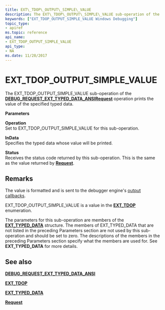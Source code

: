 ```yaml
---
title: EXT\_TDOP\_OUTPUT\_SIMPLE\_VALUE
description: The EXT\_TDOP\_OUTPUT\_SIMPLE\_VALUE sub-operation of the DEBUG\_REQUEST\_EXT\_TYPED\_DATA\_ANSI Request operation prints the value of the specified typed data.
keywords: ["EXT_TDOP_OUTPUT_SIMPLE_VALUE Windows Debugging"]
topic_type:
- apiref
ms.topic: reference
api_name:
- EXT_TDOP_OUTPUT_SIMPLE_VALUE
api_type:
- NA
ms.date: 11/28/2017
---
```


# EXT\_TDOP\_OUTPUT\_SIMPLE\_VALUE


The EXT\_TDOP\_OUTPUT\_SIMPLE\_VALUE sub-operation of the [**DEBUG\_REQUEST\_EXT\_TYPED\_DATA\_ANSI**](debug-request-ext-typed-data-ansi.md)[**Request**](request.md) operation prints the value of the specified typed data.

**Parameters**

<span id="Operation"></span><span id="operation"></span><span id="OPERATION"></span>**Operation**  
Set to EXT\_TDOP\_OUTPUT\_SIMPLE\_VALUE for this sub-operation.

<span id="InData"></span><span id="indata"></span><span id="INDATA"></span>**InData**  
Specifies the typed data whose value will be printed.

<span id="Status"></span><span id="status"></span><span id="STATUS"></span>**Status**  
Receives the status code returned by this sub-operation. This is the same as the value returned by [**Request**](request.md).

## Remarks

The value is formatted and is sent to the debugger engine's [output callbacks](./using-input-and-output.md#output-callbacks).

EXT\_TDOP\_OUTPUT\_SIMPLE\_VALUE is a value in the [**EXT\_TDOP**](/windows-hardware/drivers/ddi/wdbgexts/ne-wdbgexts-_ext_tdop) enumeration.

The parameters for this sub-operation are members of the [**EXT\_TYPED\_DATA**](/windows-hardware/drivers/ddi/wdbgexts/ns-wdbgexts-_ext_typed_data) structure. The members of EXT\_TYPED\_DATA that are not listed in the preceding Parameters section are not used by this sub-operation and should be set to zero. The descriptions of the members in the preceding Parameters section specify what the members are used for. See **EXT\_TYPED\_DATA** for more details.

## <span id="see_also"></span>See also


[**DEBUG\_REQUEST\_EXT\_TYPED\_DATA\_ANSI**](debug-request-ext-typed-data-ansi.md)

[**EXT\_TDOP**](/windows-hardware/drivers/ddi/wdbgexts/ne-wdbgexts-_ext_tdop)

[**EXT\_TYPED\_DATA**](/windows-hardware/drivers/ddi/wdbgexts/ns-wdbgexts-_ext_typed_data)

[**Request**](request.md)

 

